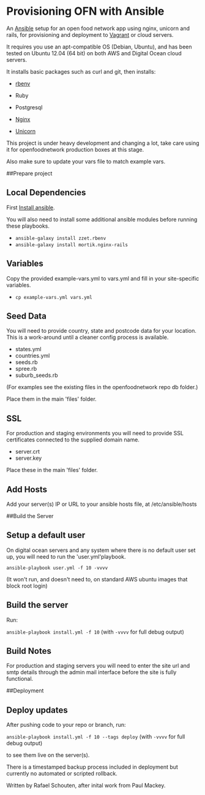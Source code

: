 Provisioning OFN with Ansible
===========================================

An [Ansible] setup for an open food network app using nginx, unicorn and rails, 
for provisioning and deployment to [Vagrant] or cloud servers.

It requires you use an apt-compatible OS (Debian, Ubuntu), and has been tested on Ubuntu 12.04 (64 bit) on both AWS and Digital Ocean cloud servers.

It installs basic packages such as curl and git, then installs:

* [rbenv]
* Ruby
* Postgresql
* [Nginx]
* [Unicorn]

  [Ansible]: http://ansible.cc
  [Vagrant]: http://www.vagrantup.com
  [rbenv]: https://github.com/sstephenson/rbenv
  [Nginx]: http://nginx.org/h
  [Unicorn]: http://unicorn.bogomips.org/


This project is under heavy development and changing a lot, take care using it for openfoodnetwork
production boxes at this stage.

Also make sure to update your vars file to match example vars.


##Prepare project


Local Dependencies
------------------

First [Install ansible].

[Install ansible]: http://docs.ansible.com/intro_installation.html

You will also need to install some additional ansible modules before running these playbooks. 

* `ansible-galaxy install zzet.rbenv`
* `ansible-galaxy install mortik.nginx-rails`


Variables
---------

Copy the provided example-vars.yml to vars.yml and fill in your site-specific variables.

* `cp example-vars.yml vars.yml`

Seed Data
---------

You will need to provide country, state and postcode data for your location. This is a work-around until a cleaner config process is available.

* states.yml
* countries.yml
* seeds.rb
* spree.rb
* suburb_seeds.rb

(For examples see the existing files in the openfoodnetwork repo db folder.)

Place them in the main 'files' folder.

SSL
---

For production and staging environments you will need to provide SSL certificates connected to the supplied domain name.

* server.crt 
* server.key 

Place these in the main 'files' folder.


Add Hosts
---------

Add your server(s) IP or URL to your ansible hosts file, at /etc/ansible/hosts



##Build the Server


Setup a default user
------------------

On digital ocean servers and any system where there is no default user set up, you will need to run the 'user.yml'playbook.

`ansible-playbook user.yml -f 10 -vvvv`

(It won't run, and doesn't need to, on standard AWS ubuntu images that block root login)

Build the server
----------------

Run:

`ansible-playbook install.yml -f 10` (with `-vvvv` for full debug output) 

Build Notes
-----------

For production and staging servers you will need to enter the site url and smtp details through the admin mail interface before the site is fully functional.


##Deployment


Deploy updates
--------------

After pushing code to your repo or branch, run: 

`ansible-playbook install.yml -f 10 --tags deploy` (with `-vvvv` for full debug output) 

to see them live on the server(s). 

There is a timestamped backup process included in deployment but currently no automated or scripted rollback.



Written by Rafael Schouten, after inital work from Paul Mackey.

